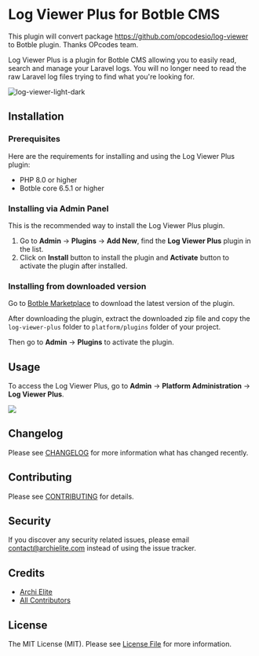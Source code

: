 # Log Viewer Plus for Botble CMS

This plugin will convert package https://github.com/opcodesio/log-viewer to Botble plugin. Thanks OPcodes team.

Log Viewer Plus is a plugin for Botble CMS allowing you to easily read, search and manage your Laravel logs. You will no longer
need to read the raw Laravel log files trying to find what you're looking for.

![log-viewer-light-dark](https://user-images.githubusercontent.com/8697942/186705175-d51db6ef-1615-4f94-aa1e-3ecbcb29ea24.png)

## Installation

### Prerequisites

Here are the requirements for installing and using the Log Viewer Plus plugin:

- PHP 8.0 or higher
- Botble core 6.5.1 or higher

### Installing via Admin Panel

This is the recommended way to install the Log Viewer Plus plugin.

1. Go to **Admin** -> **Plugins** -> **Add New**, find the **Log Viewer Plus** plugin in the list.
2. Click on **Install** button to install the plugin and **Activate** button to activate the plugin after installed.

### Installing from downloaded version

Go to [Botble Marketplace](https://marketplace.botble.com/products/archielite/log-viewer-plus) to download the latest version of the plugin.

After downloading the plugin, extract the downloaded zip file and copy the `log-viewer-plus` folder to
`platform/plugins` folder of your project.

Then go to **Admin** -> **Plugins** to activate the plugin.

## Usage

To access the Log Viewer Plus, go to **Admin** -> **Platform Administration** -> **Log Viewer Plus**.

![](https://github-production-user-asset-6210df.s3.amazonaws.com/114894084/252554842-7c85e7f3-4adb-4763-95a2-326f12ddd55a.png?X-Amz-Algorithm=AWS4-HMAC-SHA256&X-Amz-Credential=AKIAIWNJYAX4CSVEH53A%2F20230711%2Fus-east-1%2Fs3%2Faws4_request&X-Amz-Date=20230711T045433Z&X-Amz-Expires=300&X-Amz-Signature=8cf2304fbc778cf22f918c5f3e31e3bd19fdf7b1906f606ccb60751fd3229dd8&X-Amz-SignedHeaders=host&actor_id=114894084&key_id=0&repo_id=664931244)

## Changelog

Please see [CHANGELOG](CHANGELOG.md) for more information what has changed recently.

## Contributing

Please see [CONTRIBUTING](CONTRIBUTING.md) for details.

## Security

If you discover any security related issues, please email contact@archielite.com instead of using the issue tracker.

## Credits

-   [Archi Elite](https://github.com/archielite)
-   [All Contributors](../../contributors)

## License

The MIT License (MIT). Please see [License File](LICENSE.md) for more information.
